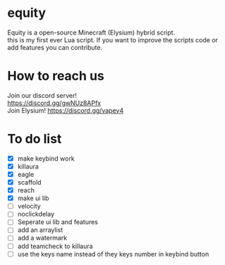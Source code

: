 # equity
Equity is a open-source Minecraft (Elysium) hybrid script.<br>
this is my first ever Lua script. If you want to improve the scripts code or add features you can contribute.

# How to reach us
Join our discord server!<br>
https://discord.gg/gwNUz8APfx<br>
Join Elysium!
https://discord.gg/vapev4


# To do list
 - [x] make keybind work<br>
 - [x] killaura<br>
 - [x] eagle<br>
 - [x] scaffold<br>
 - [x] reach<br> 
 - [x] make ui lib<br>
 - [ ] velocity<br>
 - [ ] noclickdelay<br>
 - [ ] Seperate ui lib and features<br>
 - [ ] add an arraylist<br>
 - [ ] add a watermark<br>
 - [ ] add teamcheck to killaura<br>
 - [ ] use the keys name instead of they keys number in keybind button<br>
